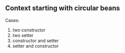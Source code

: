 ## Context starting with circular beans

Cases:
1. two constructor
2. two setter
3. constructor and setter
4. setter and constructor